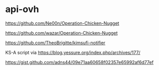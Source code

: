 # api-ovh


https://github.com/Ne00n/Operation-Chicken-Nugget

https://github.com/wazar/Operation-Chicken-Nugget


https://github.com/TheoBrigitte/kimsufi-notifier

KS-A script via https://blog.yessure.org/index.php/archives/177/


https://gist.github.com/adns44/09e71aa60658f02357e65992af6d77ef
